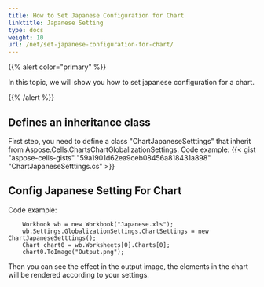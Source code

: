 ```yaml
---
title: How to Set Japanese Configuration for Chart
linktitle: Japanese Setting
type: docs
weight: 10
url: /net/set-japanese-configuration-for-chart/
---
```


{{% alert color="primary" %}}

In this topic, we will show you how to set japanese configuration for a chart.

{{% /alert %}}

## **Defines an inheritance class**

First step, you need to define a class "ChartJapaneseSetttings" that inherit from Aspose.Cells.ChartsChartGlobalizationSettings. Code example:
{{< gist "aspose-cells-gists" "59a1901d62ea9ceb08456a818431a898" "ChartJapaneseSetttings.cs" >}}

## **Config Japanese Setting For Chart**

Code example:

```
	Workbook wb = new Workbook("Japanese.xls");
	wb.Settings.GlobalizationSettings.ChartSettings = new ChartJapaneseSetttings();
	Chart chart0 = wb.Worksheets[0].Charts[0];
	chart0.ToImage("Output.png");
```

Then you can see the effect in the output image, the elements in the chart will be rendered according to your settings.
